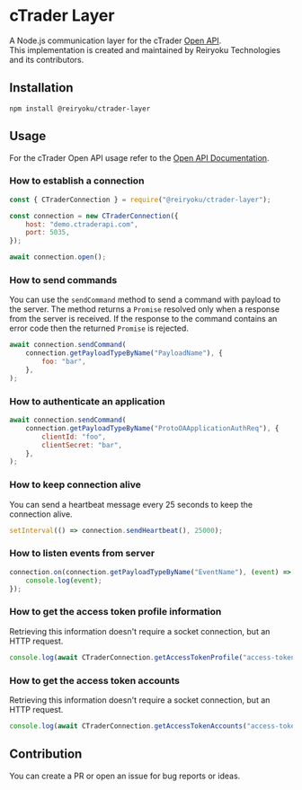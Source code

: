# cTrader Layer
A Node.js communication layer for the cTrader [Open API](https://connect.spotware.com).<br>
This implementation is created and maintained by Reiryoku Technologies and its contributors.

## Installation
```console
npm install @reiryoku/ctrader-layer
```

## Usage
For the cTrader Open API usage refer to the [Open API Documentation](https://spotware.github.io/open-api-docs/).

### How to establish a connection
```javascript
const { CTraderConnection } = require("@reiryoku/ctrader-layer");

const connection = new CTraderConnection({
    host: "demo.ctraderapi.com",
    port: 5035,
});

await connection.open();
```

### How to send commands
You can use the `sendCommand` method to send a command with payload to the server.
The method returns a `Promise` resolved only when a response from the server is received.
If the response to the command contains an error code then the returned `Promise` is rejected.

```javascript
await connection.sendCommand(
    connection.getPayloadTypeByName("PayloadName"), {
        foo: "bar",
    },
);
```

### How to authenticate an application
```javascript
await connection.sendCommand(
    connection.getPayloadTypeByName("ProtoOAApplicationAuthReq"), {
        clientId: "foo",
        clientSecret: "bar",
    },
);
```

### How to keep connection alive
You can send a heartbeat message every 25 seconds to keep the connection alive.
```javascript
setInterval(() => connection.sendHeartbeat(), 25000);
```

### How to listen events from server
```javascript
connection.on(connection.getPayloadTypeByName("EventName"), (event) => {
    console.log(event);
});
```

### How to get the access token profile information
Retrieving this information doesn't require a socket connection, but an HTTP request.
```javascript
console.log(await CTraderConnection.getAccessTokenProfile("access-token"));
```

### How to get the access token accounts
Retrieving this information doesn't require a socket connection, but an HTTP request.
```javascript
console.log(await CTraderConnection.getAccessTokenAccounts("access-token"));
```

## Contribution
You can create a PR or open an issue for bug reports or ideas.
